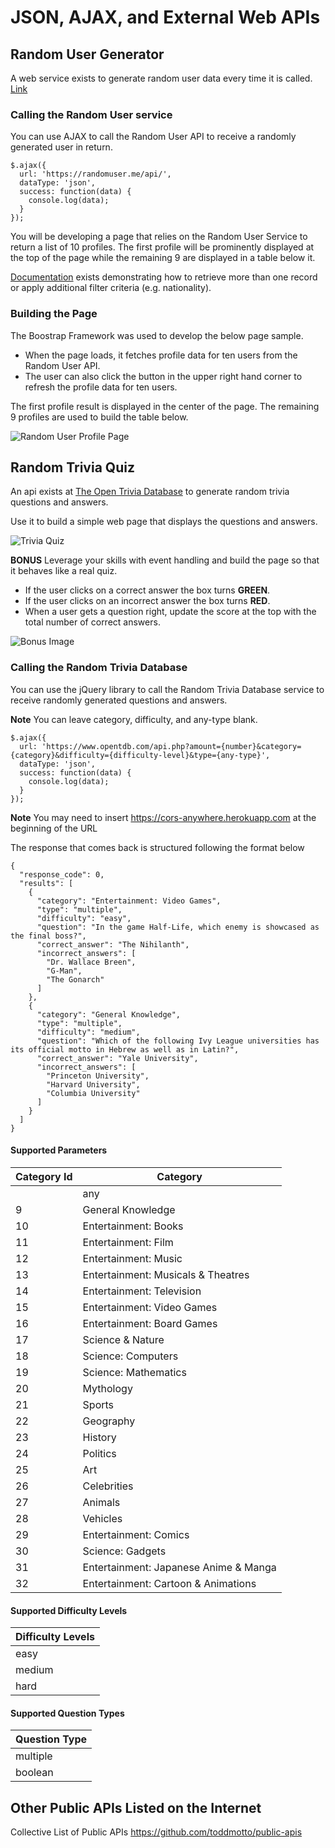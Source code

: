 # JSON, AJAX, and External Web APIs

## Random User Generator

A web service exists to generate random user data every time it is called. [Link](https://randomuser.me/)

### **Calling the Random User service**

You can use AJAX to call the Random User API to receive a randomly generated user in return.

```
$.ajax({
  url: 'https://randomuser.me/api/',
  dataType: 'json',
  success: function(data) {
    console.log(data);
  }
});
```

You will be developing a page that relies on the Random User Service to return a list of 10 profiles. The first profile will be prominently displayed at the top of the page 
while the remaining 9 are displayed in a table below it.

[Documentation](https://randomuser.me/documentation) exists demonstrating how to retrieve more than one record or apply additional filter criteria (e.g. nationality). 

### **Building the Page**

The Boostrap Framework was used to develop the below page sample. 

* When the page loads, it fetches profile data for ten users from the Random User API.
* The user can also click the button in the upper right hand corner to refresh the profile data for ten users.

The first profile result is displayed in the center of the page. The remaining 9 profiles are used to build the table below. 


![Random User Profile Page](etc/random-user.png) 









## Random Trivia Quiz

An api exists at [The Open Trivia Database](https://opentdb.com/) to generate random trivia questions and answers.

Use it to build a simple web page that displays the questions and answers.

![Trivia Quiz](etc/triviaQuiz.png)

**BONUS** Leverage your skills with event handling and build the page so that it behaves like a real quiz.

- If the user clicks on a correct answer the box turns **GREEN**.
- If the user clicks on an incorrect answer the box turns **RED**.
- When a user gets a question right, update the score at the top with the total number of correct answers.

![Bonus Image](etc/triviaQuiz-bonus.png)



### **Calling the Random Trivia Database**

You can use the jQuery library to call the Random Trivia Database service to receive randomly generated questions and answers.

**Note** You can leave category, difficulty, and any-type blank. 

```
$.ajax({
  url: 'https://www.opentdb.com/api.php?amount={number}&category={category}&difficulty={difficulty-level}&type={any-type}',
  dataType: 'json',
  success: function(data) {
    console.log(data);
  }
});
```

**Note** You may need to insert https://cors-anywhere.herokuapp.com at the beginning of the URL

The response that comes back is structured following the format below

```
{
  "response_code": 0,
  "results": [
    {
      "category": "Entertainment: Video Games",
      "type": "multiple",
      "difficulty": "easy",
      "question": "In the game Half-Life, which enemy is showcased as the final boss?",
      "correct_answer": "The Nihilanth",
      "incorrect_answers": [
        "Dr. Wallace Breen",
        "G-Man",
        "The Gonarch"
      ]
    },
    {
      "category": "General Knowledge",
      "type": "multiple",
      "difficulty": "medium",
      "question": "Which of the following Ivy League universities has its official motto in Hebrew as well as in Latin?",
      "correct_answer": "Yale University",
      "incorrect_answers": [
        "Princeton University",
        "Harvard University",
        "Columbia University"
      ]
    }
  ]
}
```



#### **Supported Parameters**

| Category Id | Category |
|-------------|----------|
|    | any |
| 9  | General Knowledge |
| 10 | Entertainment: Books|
| 11 | Entertainment: Film|
| 12 | Entertainment: Music|
| 13 | Entertainment: Musicals & Theatres|
| 14 | Entertainment: Television|
| 15 | Entertainment: Video Games|
| 16 | Entertainment: Board Games|
| 17 | Science & Nature|
| 18 | Science: Computers|
| 19 | Science: Mathematics|
| 20 | Mythology|
| 21 | Sports|
| 22 | Geography|
| 23 | History|
| 24 | Politics|
| 25 | Art|
| 26 | Celebrities|
| 27 | Animals|
| 28 | Vehicles|
| 29 | Entertainment: Comics|
| 30 | Science: Gadgets|
| 31 | Entertainment: Japanese Anime & Manga|
| 32 | Entertainment: Cartoon & Animations|

#### **Supported Difficulty Levels**
| Difficulty Levels | 
|-------------------|
| easy |
| medium | 
| hard |

#### **Supported Question Types**

| Question Type |
|---------------|
| multiple |
| boolean |


## Other Public APIs Listed on the Internet

Collective List of Public APIs https://github.com/toddmotto/public-apis